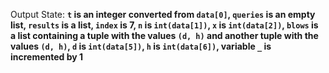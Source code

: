 Output State: **`t` is an integer converted from `data[0]`, `queries` is an empty list, `results` is a list, `index` is 7, `n` is `int(data[1])`, `x` is `int(data[2])`, `blows` is a list containing a tuple with the values `(d, h)` and another tuple with the values `(d, h)`, `d` is `int(data[5])`, `h` is `int(data[6])`, variable `_` is incremented by 1**
